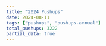 ```yaml
---
title: "2024 Pushups"
date: 2024-08-11
tags: ["pushups", "pushups-annual"]
total_pushups: 3222
partial_data: true
---
```

